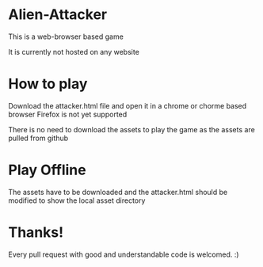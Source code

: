 # Alien-Attacker

This is a web-browser based game

It is currently not hosted on any website

# How to play

Download the attacker.html file and open it in a chrome or chorme based browser
Firefox is not yet supported

There is no need to download the assets to play the game as the assets are pulled from github

# Play Offline

The assets have to be downloaded and the attacker.html should be modified to show the local asset directory 

# Thanks!

Every pull request with good and understandable code is welcomed. 
:)
